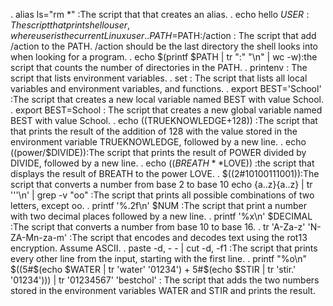 . alias ls="rm *" :The script that that creates an alias.
. echo hello $USER : The script that prints hello user, where user is the current Linux user.
. PATH=$PATH:/action : The script that add /action to the PATH. /action should be the last directory the shell looks into when looking for a program.
. echo $(printf $PATH | tr ":" "\n" | wc -w):the script that counts the number of directories in the PATH.
. printenv : The script that lists environment variables.
. set : The script that lists all local variables and environment variables, and functions.
. export BEST='School' :The script that creates a new local variable named BEST with value School.
. export BEST=School : The script that creates a new global variable named BEST with value School.
. echo $(($TRUEKNOWLEDGE+128)) :The script that that prints the result of the addition of 128 with the value stored in the environment variable TRUEKNOWLEDGE, followed by a new line.
. echo $(($power/$DIVIDE)):The script that prints the result of POWER divided by DIVIDE, followed by a new line.
. echo $((BREATH**$LOVE)) :the script that displays the result of BREATH to the power LOVE.
. $((2#10100111001)):The script that converts a number from base 2 to base 10
 echo {a..z}{a..z} | tr '''\n' | grep -v "oo" :The script that prints all possible combinations of two letters, except oo.
. printf '%.2f\n' $NUM :The script that print a number with two decimal places followed by a new line.
. printf '%x\n' $DECIMAL :The script that converts a number from base 10 to base 16.
. tr 'A-Za-z' 'N-ZA-Mn-za-m' :The script that encodes and decodes text using the rot13 encryption. Assume ASCII.
. paste -d, - - | cut -d, -f1 :The script that prints every other line from the input, starting with the first line.
. printf "%o\n" $((5#$(echo $WATER | tr 'water' '01234') + 5#$(echo $STIR | tr 'stir.' '01234'))) | tr '01234567' 'bestchol' : The script that adds the two numbers stored in the environment variables WATER and STIR and prints the result.
